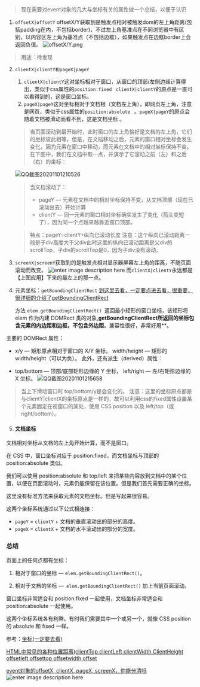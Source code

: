 <!--
 * @Author: your name
 * @Date: 2020-11-01 20:36:31
 * @LastEditTime: 2020-11-01 22:14:23
 * @LastEditors: Please set LastEditors
 * @Description: In User Settings Edit
 * @FilePath: \leetcodee:\JSWorkSpace\lifelong-learn\js\dom\event对象的offsetX, clientX, pageX, screenX.md
-->
>现在需要对event对象的几大与坐标有关的属性做一个总结，以便于认识 

1. `offsetX|offsetY`
offsetX/Y获取到是触发点相对被触发dom的左上角距离(包括padding在内，不包括border)，不过左上角基准点在不同浏览器中有区别，以内容区左上角为基准点（不包括边框），如果触发点在边框border上会返回负值。
![offsetX/Y.png](https://upload-images.jianshu.io/upload_images/706345-bce478abf4183f84.png?imageMogr2/auto-orient/strip|imageView2/2/w/458/format/webp) 
>用途：待发现
 
 2. `clientX|clientY和pageX|pageY`
     1. `clientX|clientY`这对坐标相对于窗口，从窗口的顶部/左侧边缘计算得出，类似于css属性的`position:fixed ` `clientX|clientY`的原点是一直可以看得到的，这是窗口坐标。
     2. `pageX|pageY`这对坐标相对于文档根（文档左上角），即网页左上角，注意是网页，类似于css属性的`position:absolute ` 。`pageX|pageY`的原点会随着文档被滑动而看不到，这是文档坐标 。
     >当页面滚动到最开始时，此时窗口的左上角恰好是文档的左上角，它们的坐标彼此相等。但是，在文档移动之后，元素的窗口相对坐标会发生变化，因为元素在窗口中移动，而元素在文档中的相对坐标保持不变。在下图中，我们在文档中取一点，并演示了它滚动之前（左）和之后（右）的坐标： 
     
     ![QQ截图20201101210526](https://i.loli.net/2020/11/01/BixaZgG9dzyQXs1.jpg)
     > 当文档滚动了：
     > - pageY — 元素在文档中的相对坐标保持不变，从文档顶部（现在已滚动出去）开始计算
     > - clientY — 同一元素的窗口相对坐标确实发生了变化（箭头变短了），因为同一个点越来越靠近窗口顶部。 

    >特点：pageY=clientY+纵向已滚动长度
    >注意：这个纵向已滚动距离一般是子div高度大于父div此时这里的纵向已滚动距离是父div的scrollTop，子div的scrollTop是0，因为子div没有滚动。
 3. `screenX|screenY`获取到的是触发点相对显示器屏幕左上角的距离，不随页面滚动而改变。
 ![enter image description here](https://upload-images.jianshu.io/upload_images/706345-6b0be53496e58a18.png?imageMogr2/auto-orient/strip|imageView2/2/w/949/format/webp)
 而`clientX|clientY`永远都是【上图应用】下来的最左上的那一点。

 4. 元素坐标：`getBoundingClientRect` 
    [到这里去看，一定要点进去看，很重要，很详细的介绍了getBoundingClientRect](https://zh.javascript.info/coordinates#yuan-su-zuo-biao-getboundingclientrect)

    方法 `elem.getBoundingClientRect() `返回最小矩形的窗口坐标，该矩形将 elem 作为内建 DOMRect 类的对象,**getBoundingClientRect所返回的坐标包含元素的内边距和边框，不包含外边距**。兼容性很好，非常好用**。

主要的 DOMRect 属性：

+ x/y — 矩形原点相对于窗口的 X/Y 坐标，
width/height — 矩形的 width/height（可以为负）。
此外，还有派生（derived）属性：

+ top/bottom — 顶部/底部矩形边缘的 Y 坐标，
left/right — 左/右矩形边缘的 X 坐标。
![QQ截图20201101215658](https://i.loli.net/2020/11/01/2v7mEUCyk9qojSN.jpg)

>当上下滑动窗口时 top/bottom/y是会变化的。
>注意：这里的坐标原点都是与clientY|clientX的坐标原点是一样的，故可以利用css的fixed属性设置某个元素固定在视窗口的某处，使用 CSS position 以及 left/top（或 right/bottom）。

5. #### 文档坐标
文档相对坐标从文档的左上角开始计算，而不是窗口。

在 CSS 中，窗口坐标对应于 position:fixed，而文档坐标与顶部的 position:absolute 类似。

我们可以使用 position:absolute 和 top/left 来把某些内容放到文档中的某个位置，以便在页面滚动时，元素仍能保留在该位置。但是我们首先需要正确的坐标。

这里没有标准方法来获取元素的文档坐标。但是写起来很容易。

这两个坐标系统通过以下公式相连接：
+ `pageY` = `clientY` + 文档的垂直滚动出的部分的高度。
+ `pageX` = `clientX` + 文档的水平滚动出的部分的宽度。


### 总结
页面上的任何点都有坐标：

1. 相对于窗口的坐标 — `elem.getBoundingClientRect()`。

2. 相对于文档的坐标 —` elem.getBoundingClientRect()` 加上当前页面滚动。

窗口坐标非常适合和 position:fixed 一起使用，文档坐标非常适合和 position:absolute 一起使用。

这两个坐标系统各有利弊。有时我们需要其中一个或另一个，就像 CSS position 的 absolute 和 fixed 一样。

参考：[坐标(一定要去看)](https://zh.javascript.info/coordinates#yuan-su-zuo-biao-getboundingclientrect)

[HTML中常见的各种位置距离(clientTop clientLeft clientWidth ClientHeight offsetleft offsettop offsetwidth offset](https://blog.csdn.net/zxf13598202302/article/details/51162664)

[event对象的offsetX, clientX, pageX, screenX，你能分清吗](https://www.jianshu.com/p/9afff6038bf5)
![enter image description here](https://upload-images.jianshu.io/upload_images/706345-a4d8d293324e9bf2.png?imageMogr2/auto-orient/strip|imageView2/2/w/1200/format/webp)
